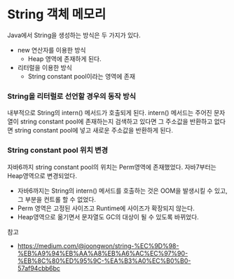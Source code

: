 # String 객체 메모리

Java에서 String을 생성하는 방식은 두 가지가 있다.
* new 연산자를 이용한 방식
    * Heap 영역에 존재하게 된다.
* 리터럴을 이용한 방식
    * String constant pool이라는 영역에 존재

### String을 리터럴로 선언할 경우의 동작 방식
내부적으로 String의 intern() 메서드가 호출되게 된다. intern() 메서드는 주어진 문자열이 string constant pool에 존재하는지 검색하고 있다면 그 주소값을 반환하고 없다면 string constant pool에 넣고 새로운 주소값을 반환하게 된다.

### String constant pool 위치 변경
자바6까지 string constant pool의 위치는 Perm영역에 존재했었다. 자바7부터는 Heap영역으로 변경되었다.
* 자바6까지는 String의 intern() 메서드를 호출하는 것은 OOM을 발생시킬 수 있고, 그 부분을 컨트롤 할 수 없었다.
* Perm 영역은 고정된 사이즈고 Runtime에 사이즈가 확장되지 않는다.
* Heap영역으로 옮기면서 문자열도 GC의 대상이 될 수 있도록 바뀌었다.

참고
* https://medium.com/@joongwon/string-%EC%9D%98-%EB%A9%94%EB%AA%A8%EB%A6%AC%EC%97%90-%EB%8C%80%ED%95%9C-%EA%B3%A0%EC%B0%B0-57af94cbb6bc